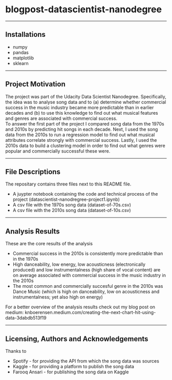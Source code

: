 # blogpost-datascientist-nanodegree
___

## Installations
* numpy
* pandas
* matplotlib
* sklearn
___

## Project Motivation
The project was part of the Udacity Data Scientist Nanodegree. Specifically, the idea was to analyse song data and to (a) determine whether commercial success in the music industry became more predictable than in earlier decades and (b) to use this knowledge to find out what musical features and genres are associated with commercial success.<br>
To answer the first part of the project I compared song data from the 1970s and 2010s by predicting hit songs in each decade. Next, I used the song data from the 2010s to run a regression model to find out what musical attributes correlate strongly with commercial success. Lastly, I used the 2010s data to build a clustering model in order to find out what genres were popular and commercially successful these were.
___

## File Descriptions
The repositary contains three files next to this README file.
* A juypter notebook containing the code and technical process of the project (datascientist-nanodregree-project1.ipynb)
* A csv file with the 1970s song data (dataset-of-70s.csv)
* A csv file with the 2010s song data (dataset-of-10s.csv)
___

## Analysis Results
These are the core results of the analysis
* Commercial success in the 2010s is consistently more predictable than in the 1970s
* High danceability, low energy, low acousticness (electronically produced) and low instrumentalness (high share of vocal content) are on average associated with commercial success in the music industry in the 2010s
* The most common and commercially succesful genre in the 2010s was Dance Music (which is high on danceability, low on acousticness and instrumentalness; yet also high on energy)

For a better overview of the analysis results check out my blog post on medium: knboerensen.medium.com/creating-the-next-chart-hit-using-data-3dabdb513f19
___

## Licensing, Authors and Acknowledgements
Thanks to
* Spotify - for providing the API from which the song data was sources
* Kaggle - for providing a platform to publish the song data
* Farooq Ansari - for publishing the song data on Kaggle
